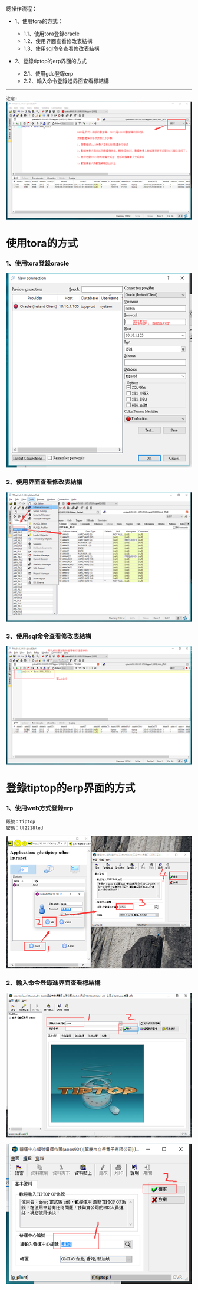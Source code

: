 總操作流程：
- 1、使用tora的方式：
    - 1.1、使用tora登錄oracle
    - 1.2、使用界面查看修改表結構
    - 1.3、使用sql命令查看修改表結構

- 2、登錄tiptop的erp界面的方式
    - 2.1、使用gdc登錄erp
    - 2.2、輸入命令登錄進界面查看標結構

***

`注意:`
![](image/2-0.png)

# 使用tora的方式

### 1、使用tora登錄oracle

![](image/2-1.png)

###  2、使用界面查看修改表結構

![](image/2-2.png)

###  3、使用sql命令查看修改表結構

![](image/2-3.png)

# 登錄tiptop的erp界面的方式

### 1、使用web方式登錄erp

```
賬號：tiptop
密碼：tt2218led
```

![](image/2-4.png)

### 2、輸入命令登錄進界面查看標結構

![](image/2-5.png)

![](image/2-6.png)

